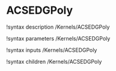 <!-- MOOSE Documentation Stub: Remove this when content is added. -->

# ACSEDGPoly

!syntax description /Kernels/ACSEDGPoly

!syntax parameters /Kernels/ACSEDGPoly

!syntax inputs /Kernels/ACSEDGPoly

!syntax children /Kernels/ACSEDGPoly
